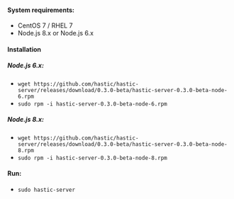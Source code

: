 #### System requirements:
- CentOS 7 / RHEL 7
- Node.js 8.x or Node.js 6.x

#### Installation 
##### Node.js 6.x:
- `wget https://github.com/hastic/hastic-server/releases/download/0.3.0-beta/hastic-server-0.3.0-beta-node-6.rpm`
- `sudo rpm -i hastic-server-0.3.0-beta-node-6.rpm`

##### Node.js 8.x:
- `wget https://github.com/hastic/hastic-server/releases/download/0.3.0-beta/hastic-server-0.3.0-beta-node-8.rpm`
- `sudo rpm -i hastic-server-0.3.0-beta-node-8.rpm`

#### Run:
- `sudo hastic-server`